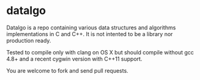 datalgo
=======

Datalgo is a repo containing various data structures and algorithms 
implementations in C and C++. It is not intented to be a library nor production 
ready.

Tested to compile only with clang on OS X but should compile without 
gcc 4.8+ and a recent cygwin version with C++11 support.

You are welcome to fork and send pull requests.

